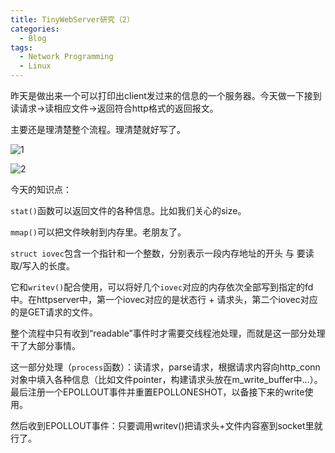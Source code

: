 ```yaml
---
title: TinyWebServer研究（2）
categories:
  - Blog
tags:
  - Network Programming
  - Linux
---
```


昨天是做出来一个可以打印出client发过来的信息的一个服务器。今天做一下接到读请求->读相应文件->返回符合http格式的返回报文。

主要还是理清楚整个流程。理清楚就好写了。

![1](/Users/apple/yuhengfdada.github.io/assets/httpserver2/1.png)

![2](/Users/apple/yuhengfdada.github.io/assets/httpserver2/2.png)

今天的知识点：

`stat()`函数可以返回文件的各种信息。比如我们关心的size。

`mmap()`可以把文件映射到内存里。老朋友了。

`struct iovec`包含一个指针和一个整数，分别表示一段内存地址的开头 与 要读取/写入的长度。

它和`writev()`配合使用，可以将好几个`iovec`对应的内存依次全部写到指定的fd中。在httpserver中，第一个iovec对应的是状态行 + 请求头，第二个iovec对应的是GET请求的文件。



整个流程中只有收到“readable”事件时才需要交线程池处理，而就是这一部分处理干了大部分事情。

这一部分处理（`process`函数）：读请求，parse请求，根据请求内容向http_conn对象中填入各种信息（比如文件pointer，构建请求头放在m_write_buffer中...）。最后注册一个EPOLLOUT事件并重置EPOLLONESHOT，以备接下来的write使用。

然后收到EPOLLOUT事件：只要调用writev()把请求头+文件内容塞到socket里就行了。
